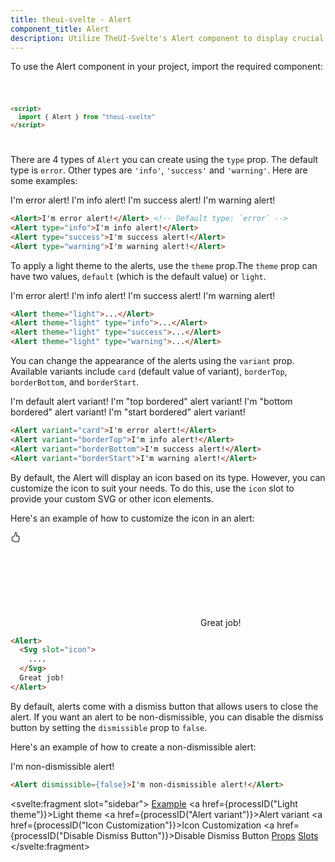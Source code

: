 ```yaml
---
title: theui-svelte - Alert
component_title: Alert
description: Utilize TheUI-Svelte's Alert component to display crucial messages and notifications in your Svelte applications with customizable styles.
---
```


<script lang="ts">
  import type { PageData } from "./$types";
  import DocContainer from "$lib/ui/doc/Container.svelte";
  import Head from "$lib/ui/doc/Head.svelte";
  import Block from "$lib/ui/doc/Block.svelte";
  import Code from "$lib/ui/doc/Code.svelte";
  import DataTable from "$lib/ui/doc/DataTable.svelte";
  import Example from "$lib/ui/doc/Example.svelte";
  import { Alert, Svg } from "theui-svelte";
  import { processID } from "$lib";

  export let data: PageData;
</script>

<DocContainer>
  <Head title="Alert" text="The Alert component displays feedback or contextual messages to your users. Using the Alert component, you can provide various types of feedback such as success, error, warning, or general information." />
  <Block title="Setup">
    <p class="not-prose">To use the Alert component in your project, import the required component:</p>
<Code title="Import">

```html
<script>
  import { Alert } from "theui-svelte"
</script>
```
</Code>
  </Block>

  <Block title="Usage">
    <p class="not-prose mb-4">There are 4 types of <code>Alert</code> you can create using the <code>type</code> prop. The default type is <code>error</code>. Other types are <code>'info'</code>, <code>'success'</code> and <code>'warning'</code>. Here are some examples:</p>
    <Example>
      <svelte:fragment slot="example">
        <Alert>I'm error alert!</Alert>
        <Alert type="info">I'm info alert!</Alert>
        <Alert type="success">I'm success alert!</Alert>
        <Alert type="warning">I'm warning alert!</Alert>
      </svelte:fragment>
<div slot="code">

```html
<Alert>I'm error alert!</Alert> <!-- Default type: `error` -->
<Alert type="info">I'm info alert!</Alert>
<Alert type="success">I'm success alert!</Alert>
<Alert type="warning">I'm warning alert!</Alert>
```
</div>
    </Example>
  </Block>


  <Block title="Light Theme">
    <p class="not-prose mb-4">To apply a light theme to the alerts, use the <code>theme</code> prop.The <code>theme</code> prop can have two values, <code>default</code> (which is the default value) or <code>light</code>.</p> 
    <Example>
      <svelte:fragment slot="example">
        <Alert theme="light">I'm error alert!</Alert>
        <Alert theme="light" type="info">I'm info alert!</Alert>
        <Alert theme="light" type="success">I'm success alert!</Alert>
        <Alert theme="light" type="warning">I'm warning alert!</Alert>
      </svelte:fragment>
<div slot="code">

```html
<Alert theme="light">...</Alert>
<Alert theme="light" type="info">...</Alert>
<Alert theme="light" type="success">...</Alert>
<Alert theme="light" type="warning">...</Alert>
```
</div>
    </Example>
  </Block>


  <Block title="Alert Variant">
    <p class="not-prose mb-4">You can change the appearance of the alerts using the <code>variant</code> prop. Available variants include <code>card</code> (default value of variant), <code>borderTop</code>, <code>borderBottom</code>, and <code>borderStart</code>.</p>
    <Example>
      <svelte:fragment slot="example">
        <Alert variant="card">I'm default alert variant!</Alert>
        <Alert variant="borderTop">I'm "top bordered" alert variant!</Alert>
        <Alert variant="borderBottom">I'm "bottom bordered" alert variant!</Alert>
        <Alert variant="borderStart">I'm "start bordered" alert variant!</Alert>
      </svelte:fragment>
<div slot="code">

```html
<Alert variant="card">I'm error alert!</Alert>
<Alert variant="borderTop">I'm info alert!</Alert>
<Alert variant="borderBottom">I'm success alert!</Alert>
<Alert variant="borderStart">I'm warning alert!</Alert>
```
</div>
    </Example>
  </Block>

  <Block title="Icon Customization">
    <p class="not-prose mb-4">By default, the Alert will display an icon based on its type. However, you can customize the icon to suit your needs. To do this, use the <code>icon</code> slot to provide your custom SVG or other icon elements.</p>
    <p class="not-prose mb-4">Here's an example of how to customize the icon in an alert:</p>
    <Example>
      <svelte:fragment slot="example">
        <Alert type="success">
          <Svg slot="icon">
            <path d="M8.864.046C7.908-.193 7.02.53 6.956 1.466c-.072 1.051-.23 2.016-.428 2.59-.125.36-.479 1.013-1.04 1.639-.557.623-1.282 1.178-2.131 1.41C2.685 7.288 2 7.87 2 8.72v4.001c0 .845.682 1.464 1.448 1.545 1.07.114 1.564.415 2.068.723l.048.03c.272.165.578.348.97.484.397.136.861.217 1.466.217h3.5c.937 0 1.599-.477 1.934-1.064a1.86 1.86 0 0 0 .254-.912c0-.152-.023-.312-.077-.464.201-.263.38-.578.488-.901.11-.33.172-.762.004-1.149.069-.13.12-.269.159-.403.077-.27.113-.568.113-.857 0-.288-.036-.585-.113-.856a2 2 0 0 0-.138-.362 1.9 1.9 0 0 0 .234-1.734c-.206-.592-.682-1.1-1.2-1.272-.847-.282-1.803-.276-2.516-.211a10 10 0 0 0-.443.05 9.4 9.4 0 0 0-.062-4.509A1.38 1.38 0 0 0 9.125.111zM11.5 14.721H8c-.51 0-.863-.069-1.14-.164-.281-.097-.506-.228-.776-.393l-.04-.024c-.555-.339-1.198-.731-2.49-.868-.333-.036-.554-.29-.554-.55V8.72c0-.254.226-.543.62-.65 1.095-.3 1.977-.996 2.614-1.708.635-.71 1.064-1.475 1.238-1.978.243-.7.407-1.768.482-2.85.025-.362.36-.594.667-.518l.262.066c.16.04.258.143.288.255a8.34 8.34 0 0 1-.145 4.725.5.5 0 0 0 .595.644l.003-.001.014-.003.058-.014a9 9 0 0 1 1.036-.157c.663-.06 1.457-.054 2.11.164.175.058.45.3.57.65.107.308.087.67-.266 1.022l-.353.353.353.354c.043.043.105.141.154.315.048.167.075.37.075.581 0 .212-.027.414-.075.582-.05.174-.111.272-.154.315l-.353.353.353.354c.047.047.109.177.005.488a2.2 2.2 0 0 1-.505.805l-.353.353.353.354c.006.005.041.05.041.17a.9.9 0 0 1-.121.416c-.165.288-.503.56-1.066.56z"/>
          </Svg>
          Great job!
        </Alert>
      </svelte:fragment>
<div slot="code">

```html
<Alert>
  <Svg slot="icon">
    ....
  </Svg>
  Great job!
</Alert>
```
</div>
    </Example>
  </Block>

  <Block title="Disable Dismiss Button">
    <p class="not-prose mb-4">By default, alerts come with a dismiss button that allows users to close the alert. If you want an alert to be non-dismissible, you can disable the dismiss button by setting the <code>dismissible</code> prop to <code>false</code>.</p>
    <p class="not-prose mb-4">Here's an example of how to create a non-dismissible alert:</p>
    <Example>
      <svelte:fragment slot="example">
        <Alert dismissible={false}>I'm non-dismissible alert!</Alert>
      </svelte:fragment>
<div slot="code">

```html
<Alert dismissible={false}>I'm non-dismissible alert!</Alert>
```
</div>
    </Example>
  </Block>

  <Block title="Props">
    <DataTable data={data.component.props} hideText={true} />
  </Block>
  <Block title="Slots">
    <DataTable data={data.component.slots} type="slots"/>
  </Block>

  <svelte:fragment slot="sidebar">
    <a href="#example">Example</a>
    <a href={processID("Light theme")}>Light theme</a>
    <a href={processID("Alert variant")}>Alert variant</a>
    <a href={processID("Icon Customization")}>Icon Customization</a>
    <a href={processID("Disable Dismiss Button")}>Disable Dismiss Button</a>
    <a href="#props">Props</a>
    <a href="#slots">Slots</a>
  </svelte:fragment>
</DocContainer>